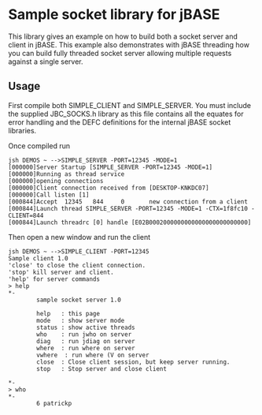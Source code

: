 # Sample socket library for jBASE

This library gives an example on how to build both a socket server and client in jBASE. This example also demonstrates with jBASE threading how you can build fully threaded socket server allowing multiple requests against a single server.

## Usage

First compile both SIMPLE_CLIENT and SIMPLE_SERVER.  You must include the supplied JBC_SOCKS.h library as this file contains all the equates for error handling and the DEFC definitions for the internal jBASE socket libraries.

Once compiled run

```
jsh DEMOS ~ -->SIMPLE_SERVER -PORT=12345 -MODE=1
[000000]Server Startup [SIMPLE_SERVER -PORT=12345 -MODE=1]
[000000]Running as thread service
[000000]opening connections
[000000]Client connection received from [DESKTOP-KNKDC07]
[000000]Call listen [1]
[000844]Accept  12345   844     0       new connection from a client
[000844]Launch thread SIMPLE_SERVER -PORT=12345 -MODE=1 -CTX=1f8fc10 -CLIENT=844
[000844]Launch threadrc [0] handle [E02B0002000000000000000000000000]
```

Then open a new window and run the client

```
jsh DEMOS ~ -->SIMPLE_CLIENT -PORT=12345
Sample client 1.0
'close' to close the client connection.
'stop' kill server and client.
'help' for server commands
> help
*-
        sample socket server 1.0

        help   : this page
        mode   : show server mode
        status : show active threads
        who    : run jwho on server
        diag   : run jdiag on server
        where  : run where on server
        vwhere  : run where (V on server
        close  : Close client session, but keep server running.
        stop   : Stop server and close client

*-
> who
*-
        6 patrickp
```
